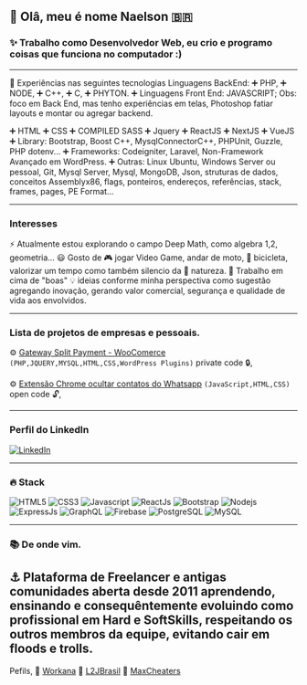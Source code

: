 ## 👋 Olâ, meu é nome Naelson 🇧🇷 
### ✨ Trabalho como Desenvolvedor Web, eu crio e programo coisas que funciona no computador :)

---
 
 💬 Experiências nas seguintes tecnologias 
 Linguagens BackEnd: 
 ➕ PHP,
 ➕ NODE,
 ➕ C++,
 ➕ C,
 ➕ PHYTON.
 ➕ Linguagens Front End: JAVASCRIPT;
 Obs: foco em Back End, mas tenho experiências em telas, Photoshop fatiar layouts e montar ou agregar backend.

 ➕ HTML
 ➕ CSS
 ➕ COMPILED SASS
 ➕ Jquery
 ➕ ReactJS
 ➕ NextJS
 ➕ VueJS
 ➕ Library: Bootstrap, Boost C++, MysqlConnectorC++, PHPUnit, Guzzle, PHP dotenv...
 ➕ Frameworks: Codeigniter, Laravel, Non-Framework Avançado em WordPress. 
 ➕ Outras: Linux Ubuntu, Windows Server ou pessoal, Git, Mysql Server, Mysql, MongoDB, Json, struturas de dados, conceitos Assemblyx86, flags, ponteiros, endereços, referências, stack, frames, pages, PE Format...

---
### Interesses
 ⚡ Atualmente estou explorando o campo Deep Math, como algebra 1,2, geometria...
 😃 Gosto de 🎮 jogar Video Game, andar de moto, 🚴 bicicleta, valorizar um tempo como também silencio da 🌱 natureza.
 👊 Trabalho em cima de "boas" 💡 ideias conforme minha perspectiva como sugestão agregando inovação, gerando valor comercial, segurança e qualidade de vida aos envolvidos.


---

### Lista de projetos de empresas e pessoais.
 ⚙️ [Gateway Split Payment - WooComerce](https://github.com/devnaelson/devnaelson/blob/main/README.md) ```(PHP,JQUERY,MYSQL,HTML,CSS,WordPress Plugins)``` private code 🔒,

 ⚙️ [Extensão Chrome ocultar contatos do Whatsapp](https://github.com/devnaelson/devnaelson/blob/main/projects/hide-whatsapp/view.md) ```(JavaScript,HTML,CSS)``` open code 🔓,

---
### Perfil do LinkedIn
[![LinkedIn](https://img.shields.io/badge/LinkedIn-0077B5?style=for-the-badge&logo=linkedin&logoColor=white)](https://www.linkedin.com/in/devnaelson/)

---
### 🔥 Stack
![HTML5](https://img.shields.io/badge/HTML5-E34F26?style=for-the-badge&logo=html5&logoColor=white)
![CSS3](https://img.shields.io/badge/CSS3-1572B6?style=for-the-badge&logo=css3&logoColor=white)
![Javascript](https://img.shields.io/badge/JavaScript-323330?style=for-the-badge&logo=javascript&logoColor=F7DF1E)
![ReactJs](https://img.shields.io/badge/React-20232A?style=for-the-badge&logo=react&logoColor=61DAFB)
![Bootstrap](https://img.shields.io/badge/Bootstrap-563D7C?style=for-the-badge&logo=bootstrap&logoColor=white)
![Nodejs](https://img.shields.io/badge/Node.js-43853D?style=for-the-badge&logo=node.js&logoColor=white)
![ExpressJs](https://img.shields.io/badge/Express.js-000000?style=for-the-badge&logo=express&logoColor=white)
![GraphQL](https://img.shields.io/badge/GraphQl-E10098?style=for-the-badge&logo=graphql&logoColor=white)
![Firebase](https://img.shields.io/badge/firebase-ffca28?style=for-the-badge&logo=firebase&logoColor=white)
![PostgreSQL](https://img.shields.io/badge/PostgreSQL-316192?style=for-the-badge&logo=postgresql&logoColor=white)
![MySQL](https://img.shields.io/badge/MySQL-00000F?style=for-the-badge&logo=mysql&logoColor=white)


---
### 📚 De onde vim.
⚓ Plataforma de Freelancer e antigas comunidades aberta desde 2011 aprendendo, ensinando e consequêntemente evoluindo como profissional em Hard e SoftSkills, respeitando os outros membros da equipe, evitando cair em floods e trolls.
---
Pefils, 
🔗 [Workana](https://www.workana.com/freelancer/3d5b284ed454af818e8aa91affd21945)
🔗 [L2JBrasil](https://www.l2jbrasil.com/index.php?/profile/54325-kabaite/content/&type=forums_topic_post)
🔗 [MaxCheaters](https://maxcheaters.com/profile/176942-naelson/)
